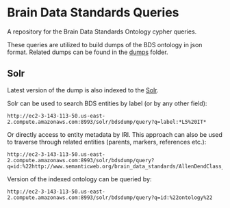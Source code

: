 # Brain Data Standards Queries
A repository for the Brain Data Standards Ontology cypher queries.

These queries are utilized to build dumps of the BDS ontology in json format. Related dumps can be found in the [dumps](dumps) folder.

## Solr

Latest version of the dump is also indexed to the [Solr](http://ec2-3-143-113-50.us-east-2.compute.amazonaws.com:8993/solr/#/bdsdump/query).

Solr can be used to search BDS entities by label (or by any other field): 

    http://ec2-3-143-113-50.us-east-2.compute.amazonaws.com:8993/solr/bdsdump/query?q=label:*L5%20IT* 

Or directly access to entity metadata by IRI. This approach can also be used to traverse through related entities (parents, markers, references etc.): 

    http://ec2-3-143-113-50.us-east-2.compute.amazonaws.com:8993/solr/bdsdump/query?q=id:%22http://www.semanticweb.org/brain_data_standards/AllenDendClass_CS202002013_189%22

Version of the indexed ontology can be queried by:

    http://ec2-3-143-113-50.us-east-2.compute.amazonaws.com:8993/solr/bdsdump/query?q=id:%22ontology%22

